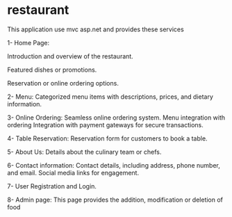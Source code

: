 ﻿# restaurant
 
This application use mvc asp.net and provides these services

1- Home Page:

  Introduction and overview of the restaurant.
  
  Featured dishes or promotions.
  
  Reservation or online ordering options.
  
  
2- Menu:
  Categorized menu items with descriptions, prices, and dietary information.
  
3- Online Ordering:
  Seamless online ordering system.
  Menu integration with ordering
  Integration with payment gateways for secure transactions.
  
4- Table Reservation:
  Reservation form for customers to book a table.
  
5- About Us:
  Details about the culinary team or chefs.
  
6- Contact information:
  Contact details, including address, phone number, and email.
  Social media links for engagement.
  
7- User Registration and Login.

8- Admin page:
  This page provides the addition, modification or deletion of food
